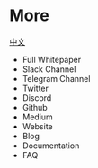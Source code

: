 # More
[中文](more-zh.md)
- Full Whitepaper
- Slack Channel
- Telegram Channel
- Twitter
- Discord
- Github
- Medium
- Website
- Blog
- Documentation
- FAQ
